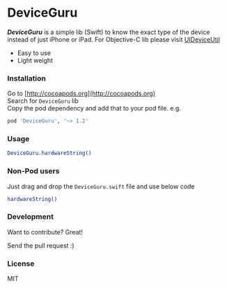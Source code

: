 # DeviceGuru

***DeviceGuru*** is a simple lib (Swift) to know the exact type of the device instead of just iPhone or iPad.
For Objective-C lib please visit [UIDeviceUtil](https://github.com/InderKumarRathore/UIDeviceUtil)
  - Easy to use
  - Light weight


### Installation

Go to [http://cocoapods.org](http://cocoapods.org) <br>
Search for `DeviceGuru` lib <br>
Copy the pod dependency and add that to your pod file. e.g.

```sh
pod 'DeviceGuru', '~> 1.2'
```

### Usage
```sh
DeviceGuru.hardwareString()
```

### Non-Pod users
Just drag and drop the `DeviceGuru.swift` file and use below code
```sh
hardwareString()
```

### Development

Want to contribute? Great!

Send the pull request :)


### License
MIT

